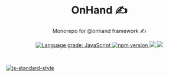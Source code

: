 <h1 align="center">OnHand ✍️</h1>

<p align="center">Monorepo for @onhand framework ✍️</p>

<p align="center">
    <a href="https://lgtm.com/projects/g/adrielcodeco/onhand/context:javascript">
        <img alt="Language grade: JavaScript" src="https://img.shields.io/lgtm/grade/javascript/g/adrielcodeco/onhand.svg?logo=lgtm&logoWidth=18"/>
    </a>
    <a href="https://www.npmjs.com/package/onhand">
        <img src="https://badge.fury.io/js/onhand.svg" alt="npm version">
    </a>
    <a href="https://github.com/adrielcodeco/onhand/actions">
        <img src="https://github.com/adrielcodeco/onhand/actions/workflows/validations.yml/badge.svg">
    </a>
    <a href="https://codecov.io/gh/adrielcodeco/onhand">
        <img src="https://codecov.io/gh/adrielcodeco/onhand/branch/main/graph/badge.svg?token=l1JA6AP2U0" />
    </a>
</p>

<br>

[![js-standard-style](https://cdn.rawgit.com/standard/standard/master/badge.svg)](http://standardjs.com)
